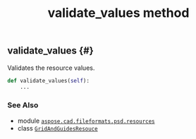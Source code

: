 ﻿---
title: validate_values method
second_title: Aspose.CAD for Python via .NET API References
description: 
type: docs
weight: 30
url: /python-net/aspose.cad.fileformats.psd.resources/gridandguidesresouce/validate_values/
is_root: false
---

## validate_values {#}

Validates the resource values.



```python
def validate_values(self):
    ...
```





### See Also
* module [`aspose.cad.fileformats.psd.resources`](../../)
* class [`GridAndGuidesResouce`](/cad/python-net/aspose.cad.fileformats.psd.resources/gridandguidesresouce)
